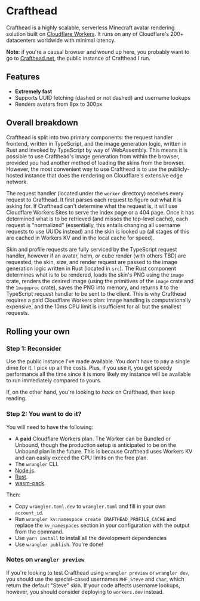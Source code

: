 # Crafthead

Crafthead is a highly scalable, serverless Minecraft avatar rendering
solution built on [Cloudflare Workers](https://workers.cloudflare.com).
It runs on any of Cloudflare's 200+ datacenters worldwide with minimal
latency.

**Note**: if you're a causal browser and wound up here, you probably want
to go to [Crafthead.net](https://crafthead.net), the public instance
of Crafthead I run.

## Features

* **Extremely fast**
* Supports UUID fetching (dashed or not dashed) and username lookups
* Renders avatars from 8px to 300px

## Overall breakdown

Crafthead is split into two primary components: the request handler frontend,
written in TypeScript, and the image generation logic, written in Rust and
invoked by TypeScript by way of WebAssembly. This means it is possible to use
Crafthead's image generation from within the browser, provided you had another
method of loading the skins from the browser. However, the most convenient way
to use Crafthead is to use the publicly-hosted instance that does the rendering
on Cloudflare's extensive edge network.

The request handler (located under the `worker` directory) receives every request
to Crafthead. It first parses each request to figure out what it is asking for. If
Crafthead can't determine what the request is, it will use Cloudflare Workers Sites
to serve the index page or a 404 page. Once it has determined what is to be retrieved
(and misses the top-level cache), each request is "normalized" (essentially, this
entails changing all username requests to use UUIDs instead) and the skin is looked
up (all stages of this are cached in Workers KV and in the local cache for speed).

Skin and profile requests are fully serviced by the TypeScript request handler, however if
an avatar, helm, or cube render (with others TBD) are requested, the skin, size, and render
request are passed to the image generation logic written in Rust (located in `src`). The Rust
component determines what is to be rendered, loads the skin's PNG using the `image` crate,
renders the desired image (using the primitives of the `image` crate and the `1mageproc` crate),
saves the PNG into memory, and returns it to the TypeScript request handler to be sent to the client.
This is why Crafthead requires a paid Cloudflare Workers plan: image handling is computationally
expensive, and the 10ms CPU limit is insufficient for all but the smallest requests.

## Rolling your own

### Step 1: Reconsider

Use the public instance I've made available. You don't have to pay a single
dime for it. I pick up all the costs. Plus, if you use it, you get speedy
performance all the time since it is more likely my instance will be available
to run immediately compared to yours.

If, on the other hand, you're looking to _hack_ on Crafthead, then keep reading.

### Step 2: You want to do it?

You will need to have the following:

* A **paid** Cloudflare Workers plan. The Worker can be Bundled or Unbound,
  though the production setup is anticipated to be on the Unbound plan in the future.
  This is because Crafthead uses Workers KV and can easily exceed the CPU limits on
  the free plan.
* The `wrangler` CLI.
* [Node.js](https://nodejs.org).
* [Rust](https://www.rust-lang.org/learn/get-started).
* [wasm-pack](https://rustwasm.github.io/wasm-pack/installer/).

Then:

* Copy `wrangler.toml.dev` to `wrangler.toml` and fill in your own `account_id`.
* Run `wrangler kv:namespace create CRAFTHEAD_PROFILE_CACHE` and replace the `kv_namespaces` section
  in your configuration with the output from the command.
* Use `yarn install` to install all the development dependencies
* Use `wrangler publish`. You're done!

### Notes on `wrangler preview`

If you're looking to test Crafthead using `wrangler preview` or `wrangler dev`,
you should use the special-cased usernames `MHF_Steve` and `char`, which return
the default "Steve" skin. If your code affects username lookups, however, you
should consider deploying to `workers.dev` instead.